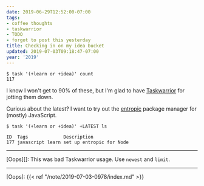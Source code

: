 ```yaml
---
date: 2019-06-29T12:52:00-07:00
tags:
- coffee thoughts
- taskwarrior
- TODO
- forgot to post this yesterday
title: Checking in on my idea bucket
updated: 2019-07-03T09:18:47-07:00
year: '2019'
---
```



    $ task '(+learn or +idea)' count
    117

I know I won't get to 90% of these, but I'm glad to have [Taskwarrior][] for
jotting them down.

[Taskwarrior]: /tags/taskwarrior

Curious about the latest? I want to try out the [entropic][] package manager for
(mostly) JavaScript.

    $ task '(+learn or +idea)' +LATEST ls

    ID  Tags             Description
    177 javascript learn set up entropic for Node

[entropic]: https://github.com/entropic-dev/entropic

****

[Oops][]: This was bad Taskwarrior usage. Use `newest` and `limit`.

****

[Oops]: {{< ref "/note/2019-07-03-0978/index.md" >}}

